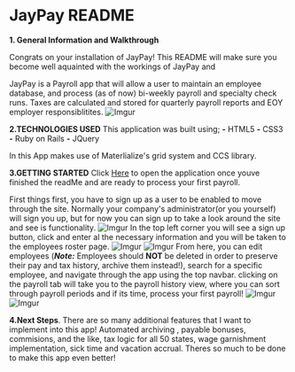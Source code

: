 # JayPay README

**1. General Information and Walkthrough**
  
Congrats on your installation of JayPay! This README will make sure you become well aquainted with the workings of JayPay and

JayPay is a Payroll app that will allow a user to maintain an employee database, and process (as of now) bi-weekly payroll and specialty check runs. Taxes are calculated and stored for quarterly payroll reports and EOY employer responsiblitites. 
![Imgur](http://i.imgur.com/Gqrg1Rj.png)

**2.TECHNOLOGIES USED**
This application was built using;
**-** HTML5
**-** CSS3
**-** Ruby on Rails
**-** JQuery

In this App makes use of Materlialize's grid system and CCS library.  

**3.GETTING STARTED** 
Click 
[Here](https://jaypayroll.herokuapp.com/) to open the application once youve finished the readMe and are ready to process your first payroll.  
  
First things first, you have to sign up as a user to be enabled to move through the site. Normally your company's administrator(or you yourself) will sign you up, but for now you can sign up to take a look around the site and see is functionality. 
![Imgur](http://i.imgur.com/33EMFWy.png)
In the top left corner you will see a sign up button, click and enter al the necessary information and you will be taken to the employees roster page.
![Imgur](http://i.imgur.com/5RBa0a9.png)
![Imgur](http://i.imgur.com/ovDS1c1.png)
From here, you can edit employees (***Note:*** Employees should **NOT** be deleted in order to preserve their pay and tax history, archive them instead!), search for a specific employee, and navigate through the app using the top navbar. clicking on the payroll tab will take you to the payroll history view, where you can sort through payroll periods and if its time, process your first payroll!
![Imgur](http://i.imgur.com/NY2FI5n.png)
![Imgur](http://i.imgur.com/o2OJY2T.png)

**4.Next Steps**. 
There are so many additional features that I want to implement into this app! Automated archiving , payable bonuses, commisions, and the like, tax logic for all 50 states, wage garnishment implementation, sick time and vacation accrual. Theres so much to be done to make this app even better!

